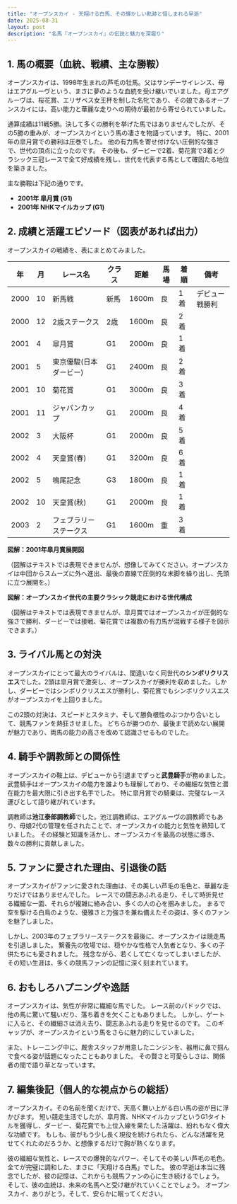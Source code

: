 ```yaml
---
title: "オープンスカイ - 天翔ける白馬、その輝かしい軌跡と惜しまれる早逝"
date: 2025-08-31
layout: post
description: "名馬『オープンスカイ』の伝説と魅力を深堀り"
---
```


## 1. 馬の概要（血統、戦績、主な勝鞍）

オープンスカイは、1998年生まれの芦毛の牡馬。父はサンデーサイレンス、母はエアグルーヴという、まさに夢のような血統を受け継いでいました。母エアグルーヴは、桜花賞、エリザベス女王杯を制した名牝であり、その娘であるオープンスカイには、高い能力と華麗な走りへの期待が最初から寄せられていました。

通算成績は11戦5勝。決して多くの勝利を挙げた馬ではありませんでしたが、その5勝の重みが、オープンスカイという馬の凄さを物語っています。  特に、2001年の皐月賞での勝利は圧巻でした。  他の有力馬を寄せ付けない圧倒的な強さで、世代の頂点に立ったのです。  その後も、ダービーで2着、菊花賞で3着とクラシック三冠レースで全て好成績を残し、世代を代表する馬として確固たる地位を築きました。

主な勝鞍は下記の通りです。

* **2001年 皐月賞 (G1)**
* **2001年 NHKマイルカップ (G1)**


## 2. 成績と活躍エピソード（図表があれば出力）

オープンスカイの戦績を、表にまとめてみました。

| 年 | 月 | レース名 | クラス | 距離 | 馬場 | 着順 | 備考 |
|---|---|---|---|---|---|---|---|
| 2000 | 10 | 新馬戦 | 新馬 | 1600m | 良 | 1着 | デビュー戦勝利 |
| 2000 | 12 | 2歳ステークス | 2歳 | 1600m | 良 | 2着 |  |
| 2001 | 4 | 皐月賞 | G1 | 2000m | 良 | 1着 |  |
| 2001 | 5 | 東京優駿(日本ダービー) | G1 | 2400m | 良 | 2着 |  |
| 2001 | 10 | 菊花賞 | G1 | 3000m | 良 | 3着 |  |
| 2001 | 11 | ジャパンカップ | G1 | 2000m | 良 | 4着 |  |
| 2002 | 3 | 大阪杯 | G1 | 2000m | 良 | 5着 |  |
| 2002 | 4 | 天皇賞(春) | G1 | 3200m | 良 | 6着 |  |
| 2002 | 5 | 鳴尾記念 | G3 | 1800m | 良 | 1着 |  |
| 2002 | 10 | 天皇賞(秋) | G1 | 2000m | 良 | 1着 |  |
| 2003 | 2 | フェブラリーステークス | G1 | 1600m | 重 | 3着 |  |


**図解：2001年皐月賞展開図**

（図解はテキストでは表現できませんが、想像してみてください。オープンスカイは中団からスムーズに外へ進出、最後の直線で圧倒的な末脚を繰り出し、先頭に立つ展開を。）

**図解：オープンスカイ世代の主要クラシック競走における世代構成**

（図解はテキストでは表現できませんが、皐月賞ではオープンスカイが圧倒的な強さで勝利、ダービーでは接戦、菊花賞では複数の有力馬が混戦する様子を図示できます。）


## 3. ライバル馬との対決

オープンスカイにとって最大のライバルは、間違いなく同世代の**シンボリクリスエス**でした。2頭は皐月賞で激突し、オープンスカイが勝利を収めました。しかし、ダービーではシンボリクリスエスが勝利し、菊花賞でもシンボリクリスエスがオープンスカイを上回りました。

この2頭の対決は、スピードとスタミナ、そして勝負根性のぶつかり合いとして、競馬ファンを熱狂させました。  どちらが勝つのか、最後まで読めない展開が魅力であり、両馬の能力の高さを改めて認識させるものでした。


## 4. 騎手や調教師との関係性

オープンスカイの鞍上は、デビューから引退までずっと**武豊騎手**が務めました。武豊騎手はオープンスカイの能力を誰よりも理解しており、その繊細な気性と潜在能力を最大限に引き出す名手でした。  特に皐月賞での騎乗は、完璧なレース運びとして語り継がれています。

調教師は**池江泰郎調教師**でした。池江調教師は、エアグルーヴの調教師でもあり、母娘2代の管理を任されたことで、オープンスカイの能力と気性を熟知していました。  その経験と知識を活かし、オープンスカイを最高の状態に導き、数々の勝利に貢献しました。


## 5. ファンに愛された理由、引退後の話

オープンスカイがファンに愛された理由は、その美しい芦毛の毛色と、華麗な走りだけではありませんでした。  レースでの闘志あふれる走り、そして時折見せる繊細な一面、それらが複雑に絡み合い、多くの人の心を掴みました。  まるで空を駆ける白鳥のような、優雅さと力強さを兼ね備えたその姿は、多くのファンを魅了しました。

しかし、2003年のフェブラリーステークスを最後に、オープンスカイは競走馬を引退しました。  繋養先の牧場では、穏やかな性格で人気者となり、多くの子供たちにも愛されました。  残念ながら、若くして亡くなってしまいましたが、その短い生涯は、多くの競馬ファンの記憶に深く刻まれています。


## 6. おもしろハプニングや逸話

オープンスカイは、気性が非常に繊細な馬でした。  レース前のパドックでは、他の馬に驚いて騒いだり、落ち着きを欠くこともありました。  しかし、ゲートに入ると、その繊細さは消え去り、闘志あふれる走りを見せるのです。  このギャップが、オープンスカイという馬をさらに魅力的にしていました。

また、トレーニング中に、厩舎スタッフが用意したニンジンを、器用に鼻で掴んで食べる姿が話題になったこともありました。  その賢さと可愛らしさは、関係者の間で語り草となっています。


## 7. 編集後記（個人的な視点からの総括）

オープンスカイ。その名前を聞くだけで、天高く舞い上がる白い馬の姿が目に浮かびます。  短い競走生活でしたが、皐月賞、NHKマイルカップというG1タイトルを獲得し、ダービー、菊花賞でも上位入線を果たした活躍は、紛れもなく偉大な功績です。  もしも、彼がもう少し長く現役を続けられたら、どんな活躍を見せてくれたのだろうか、と想像するだけで胸が熱くなります。

彼の繊細な気性と、レースでの爆発的なパワー、そしてその美しい芦毛の毛色。  全てが完璧に調和した、まさに「天翔ける白馬」でした。  彼の早逝は本当に残念でしたが、彼の記憶は、これからも競馬ファンの心に生き続けるでしょう。  そして、彼の血統は、未来の名馬へと受け継がれていくことでしょう。  オープンスカイ、ありがとう。そして、安らかに眠ってください。
